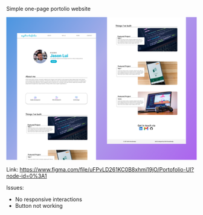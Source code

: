 Simple one-page portolio website

![](Images/CoverPage.png)

Link: https://www.figma.com/file/uFPvLD261KC0B8xhmi19jO/Portofolio-UI?node-id=0%3A1

Issues:
- No responsive interactions
- Button not working